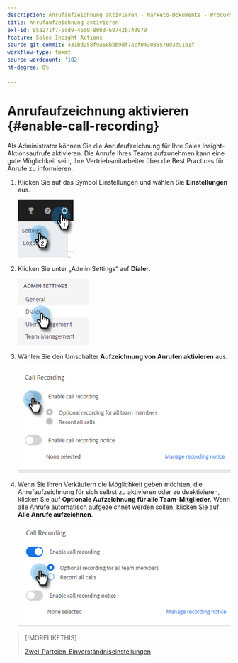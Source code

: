 ```yaml
---
description: Anrufaufzeichnung aktivieren - Marketo-Dokumente - Produktdokumentation
title: Anrufaufzeichnung aktivieren
exl-id: 85a271f7-5cd9-4660-80b3-60742b743979
feature: Sales Insight Actions
source-git-commit: 431bd258f9a68bbb9df7acf043085578d3d91b1f
workflow-type: tm+mt
source-wordcount: '102'
ht-degree: 0%

---
```


# Anrufaufzeichnung aktivieren {#enable-call-recording}

Als Administrator können Sie die Anrufaufzeichnung für Ihre Sales Insight-Aktionsaufrufe aktivieren. Die Anrufe Ihres Teams aufzunehmen kann eine gute Möglichkeit sein, Ihre Vertriebsmitarbeiter über die Best Practices für Anrufe zu informieren.

1. Klicken Sie auf das Symbol Einstellungen und wählen Sie **Einstellungen** aus.

   ![](assets/enable-call-recording-1.png)

1. Klicken Sie unter „Admin Settings“ auf **Dialer**.

   ![](assets/enable-call-recording-2.png)

1. Wählen Sie den Umschalter **Aufzeichnung von Anrufen aktivieren** aus.

   ![](assets/enable-call-recording-3.png)

1. Wenn Sie Ihren Verkäufern die Möglichkeit geben möchten, die Anrufaufzeichnung für sich selbst zu aktivieren oder zu deaktivieren, klicken Sie auf **Optionale Aufzeichnung für alle Team-Mitglieder**. Wenn alle Anrufe automatisch aufgezeichnet werden sollen, klicken Sie auf **Alle Anrufe aufzeichnen**.

   ![](assets/enable-call-recording-4.png)

>[!MORELIKETHIS]
>
>[Zwei-Parteien-Einverständniseinstellungen](/help/marketo/product-docs/marketo-sales-insight/actions/phone/two-party-consent-settings.md)
